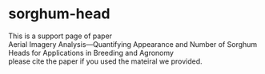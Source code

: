 # sorghum-head
This is a support page of paper  
Aerial Imagery Analysis—Quantifying Appearance and Number of Sorghum Heads for Applications in Breeding and Agronomy  
please cite the paper if you used the mateiral we provided.


